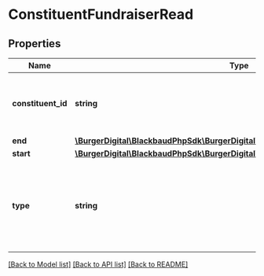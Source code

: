 # ConstituentFundraiserRead

## Properties
Name | Type | Description | Notes
------------ | ------------- | ------------- | -------------
**constituent_id** | **string** | The immutable system record ID of the fundraiser. | [optional] 
**end** | [**\BurgerDigital\BlackbaudPhpSdk\BurgerDigital\BlackbaudPhpSdk\Models\FuzzyDate**](FuzzyDate.md) |  | [optional] 
**start** | [**\BurgerDigital\BlackbaudPhpSdk\BurgerDigital\BlackbaudPhpSdk\Models\FuzzyDate**](FuzzyDate.md) |  | [optional] 
**type** | **string** | The type of fundraiser. Available values are the entries in the &lt;b&gt;Solicitor Type&lt;/b&gt; table. | [optional] 

[[Back to Model list]](../../README.md#documentation-for-models) [[Back to API list]](../../README.md#documentation-for-api-endpoints) [[Back to README]](../../README.md)

